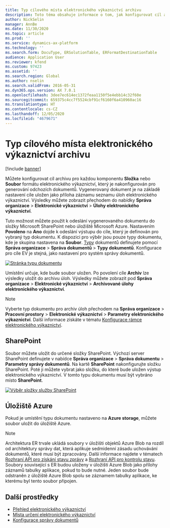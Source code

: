 ```yaml
---
title: Typ cílového místa elektronického výkaznictví archivu
description: Toto téma obsahuje informace o tom, jak konfigurovat cíl archivu pro každou komponentu SLOŽKA nebo SOUBOR formátu elektronického výkaznictví, který je nakonfigurován pro generování odchozích dokumentů.
author: NickSelin
manager: AnnBe
ms.date: 11/30/2020
ms.topic: article
ms.prod: ''
ms.service: dynamics-ax-platform
ms.technology: ''
ms.search.form: DocuType, ERSolutionTable, ERFormatDestinationTable
audience: Application User
ms.reviewer: kfend
ms.custom: 97423
ms.assetid: ''
ms.search.region: Global
ms.author: nselin
ms.search.validFrom: 2016-05-31
ms.dyn365.ops.version: AX 7.0.1
ms.openlocfilehash: 3dee7ec614ec1372feaa1150f5e4ebb14c32f60e
ms.sourcegitcommit: 659375c4cc7f5524cbf91cf6160f6a410960ac16
ms.translationtype: HT
ms.contentlocale: cs-CZ
ms.lasthandoff: 12/05/2020
ms.locfileid: "4679671"
---
```

# <a name="archive-er-destination-type"></a>Typ cílového místa elektronického výkaznictví archivu

[!include [banner](../includes/banner.md)]

Můžete konfigurovat cíl archivu pro každou komponentu **Složka** nebo **Soubor** formátu elektronického výkaznictví, který je nakonfigurován pro generování odchozích dokumentů. Vygenerovaný dokument je na základě nastavení cíle uložen jako příloha záznamu seznamu úloh elektronického výkaznictví. Výsledky můžete zobrazit přechodem do nabídky **Správa organizace** \> **Elektronické výkaznictví** \> **Úlohy elektronického výkaznictví**.

Tuto možnost můžete použít k odeslání vygenerovaného dokumentu do složky Microsoft SharePoint nebo úložiště Microsoft Azure. Nastavením **Povoleno** na **Ano** dojde k odeslání výstupu do cíle, který je definován pro vybraný typ dokumentu. K dispozici pro výběr jsou pouze typy dokumentu, kde je skupina nastavena na **Soubor**. [Typy](https://docs.microsoft.com/dynamics365/fin-ops-core/fin-ops/organization-administration/configure-document-management#configure-document-types) dokumentů definujete pomocí **Správa organizace** \> **Správa dokumentů** \> **Typy dokumentů**. Konfigurace pro cíle EV je stejná, jako nastavení pro systém správy dokumentů.

[![Stránka typu dokumentu](./media/ER_Destinations-SharePointDocuType.png)](./media/ER_Destinations-SharePointDocuType.png)

Umístění určuje, kde bude soubor uložen. Po povolení cíle **Archiv** lze výsledky uložit do archivu úloh. Výsledky můžete zobrazit pod **Správa organizace** \> **Elektronické výkaznictví** \> **Archivované úlohy elektronického výkaznictví**.

> [!NOTE]
> Vyberte typ dokumentu pro archiv úloh přechodem na **Správa organizace** \> **Pracovní prostory** \> **Elektronické výkaznictví** \> **Parametry elektronického výkaznictví**. Další informace získáte v tématu [Konfigurace rámce elektronického výkaznictví](electronic-reporting-er-configure-parameters.md#prerequisites-for-er-setup).

## <a name="sharepoint"></a>SharePoint

Soubor můžete uložit do určené složky SharePoint. Výchozí server SharePoint definujete v nabídce **Správa organizace** \> **Správa dokumentu** \> **Parametry správy dokumentů**. Na kartě **SharePoint** nakonfigurujte složku SharePoint. Poté ji můžete vybrat jako složku, do které bude uložen výstup elektronického výkaznictví. V tomto typu dokumentu musí být vybráno místo **SharePoint**.

[![Výběr složky služby SharePoint](./media/ER_Destinations-SharePointDocuTypeLocation.png)](./media/ER_Destinations-SharePointDocuTypeLocation.png)

## <a name="azure-storage"></a>Úložiště Azure

Pokud je umístění typu dokumentu nastaveno na **Azure storage**, můžete soubor uložit do úložiště Azure.

> [!NOTE] 
> Architektura ER trvale ukládá soubory v úložišti objektů Azure Blob na rozdíl od architektury správy dat, která aplikuje sedmidenní zásadu uchovávání dokumentů, které musí být zpracovány. Další informace najdete v tématech [Rozhraní API pro získání stavu zprávy](../data-entities/recurring-integrations.md#api-for-getting-message-status) a [Rozhraní API pro kontrolu stavu](../data-entities/data-management-api.md#status-check-api). Soubory související s ER budou uloženy v úložišti Azure Blob jako přílohy záznamů tabulky aplikace, pokud to bude nutné. Jeden soubor bude odstraněn z úložiště Azure Blob spolu se záznamem tabulky aplikace, ke kterému byl tento soubor připojen.

## <a name="additional-resources"></a>Další prostředky

- [Přehled elektronického výkaznictví](general-electronic-reporting.md)
- [Místa určení elektronického výkaznictví](electronic-reporting-destinations.md)
- [Konfigurace správy dokumentů](../../fin-ops/organization-administration/configure-document-management.md)
